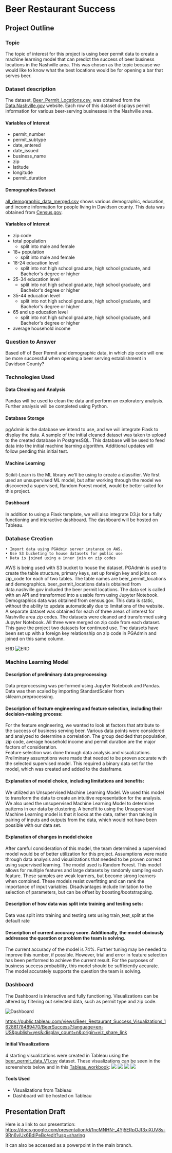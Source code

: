 # Beer Restaurant Success

## Project Outline

### Topic
The topic of interest for this project is using beer permit data to create a machine learning model that can predict the success of beer business locations in the Nashville area. This was chosen as the topic because we would like to know what the best locations would be for opening a bar that serves beer.

### Dataset description
The dataset, [Beer_Permit_Locations.csv](https://github.com/HannaKim4673/Beer_Restaurant_Success/blob/main/Beer_Permit_Locations.csv), was obtained from the [Data.Nashville.gov](https://data.nashville.gov/) website. Each row of this dataset displays permit information for various beer-serving businesses in the Nashville area.

#### Variables of Interest
- permit_number
- permit_subtype
- date_entered
- date_issued
- business_name
- zip
- latitude
- longitude
- permit_duration

#### Demographics Dataset
[all_demographic_data_merged.csv](https://github.com/HannaKim4673/Beer_Restaurant_Success/blob/main/Resources/all_demographic_data_merged.csv) shows various demographic, education, and income information for people living in Davidson county. This data was obtained from [Census.gov](https://www.census.gov/).

#### Variables of Interest
- zip code
- total population
    - split into male and female
- 18+ population
    - split into male and female
- 18-24 education level
    - split into not high school graduate, high school graduate, and Bachelor's degree or higher
- 25-34 education level
    - split into not high school graduate, high school graduate, and Bachelor's degree or higher
- 35-44 education level
    - split into not high school graduate, high school graduate, and Bachelor's degree or higher
- 65 and up education level
    - split into not high school graduate, high school graduate, and Bachelor's degree or higher
- average household income     

### Question to Answer
Based off of Beer Permit and demographic data, in which zip code will one be more successful when opening a beer serving establishment in Davidson County?

### Technologies Used

#### Data Cleaning and Analysis
Pandas will be used to clean the data and perform an exploratory analysis. Further analysis will be completed using Python.

#### Database Storage
pgAdmin is the database we intend to use, and we will integrate Flask to display the data.  A sample of the initial cleaned dataset was taken to upload to the created database in PostgresSQL.  This database will be used to feed data into the initial machine learning algorithm.  Additional updates will follow pending this initial test. 

#### Machine Learning
Scikit-Learn is the ML library we'll be using to create a classifier. We first used an unsupervised ML model, but after working through the model we discovered a supervised, Random Forest model, would be better suited for this project.

#### Dashboard
In addition to using a Flask template, we will also integrate D3.js for a fully functioning and interactive dashboard. The dashboard will be hosted on Tableau.  

### Database Creation
    • Import data using PGAdmin server instance on AWS.  
    • Use S3 bucketing to house datasets for public use
    • Data is joined using a inner join on zip codes

AWS is being used with S3 bucket to house the dataset.  PGAdmin is used to create the table structure, primary keys, set up foreign key and joins on zip_code for each of two tables.  The table names are beer_permit_locations and demographics.  beer_permit_locations data is obtained from data.nashville.gov included the beer permit locations.  The data set is called with an API and transformed into a usable form using Jupyter Notebook.  Demographics data was obtained from census.gov.  This data is static, without the ability to update automatically due to limitations of the website.  A separate dataset was obtained for each of three areas of interest for Nashville area zip codes.  The datasets were cleaned and transformed using Jupyter Notebook.  All three were merged on zip code from each dataset.  This gave the project two datasets for continued use.  The datasets have been set up with a foreign key relationship on zip code in PGAdmin and joined on this same column.

ERD
![ERD](https://user-images.githubusercontent.com/79231355/128651591-c4f0c780-0c70-4a2a-b7c9-aec99b44e341.png)

### Machine Learning Model

#### Description of preliminary data preprocessing: 
Data preprocessing was performed using Jupyter Notebook and Pandas.   Data was then scaled by importing StandardScaler from sklearn.preprocessing. 

#### Description of feature engineering and feature selection, including their decision-making process:
For the feature engineering, we wanted to look at factors that attribute to the success of business serving beer.  Various data points were considered and analyzed to determine a correlation.  The group decided that population, zip code, average household income and permit duration are the major factors of consideration.  
Feature selection was done through data analysis and visualizations.  Preliminary assumptions were made that needed to be proven accurate with the selected supervised model.  This required a binary data set for the model, which was created and added to the dataframe.  

#### Explanation of model choice, including limitations and benefits:
We utilized an Unsupervised Machine Learning Model. We used this model to transform the data to create an intuitive representation for the analysis. We also used the unsupervised Machine Learning Model to determine patterns in our data by clustering. A benefit to using the Unsupervised Machine Learning model is that it looks at the data, rather than taking in pairing of inputs and outputs from the data, which would not have been possible with our data set. 

#### Explanation of changes in model choice
After careful consideration of this model, the team determined a supervised model would be of better utilization for this project.  Assumptions were made through data analysis and visualizations that needed to be proven correct using supervised learning.  The model used is Random Forest.  This model allows for multiple features and large datasets by randomly sampling each feature.  These samples are weak learners, but become strong learners when combined.  These models resist overfitting and can rank the importance of input variables.  Disadvantages include limitation to the selection of parameters, but can be offset by boosting/bootstrapping. 

#### Description of how data was split into training and testing sets:
Data was split into training and testing sets using train_test_split at the default rate 

#### Description of current accuracy score. Additionally, the model obviously addresses the question or problem the team is solving.
The current accuracy of the model is 74%.  Further tuning may be needed to improve this number, if possible.  However, trial and error in feature selection has been performed to achieve the current result.  For the purposes of business success probability, this model should be sufficiently accurate.  The model accurately supports the question the team is solving. 

### Dashboard

The Dashboard is interactive and fully functioning. Visualizations can be altered by filtering out selected data, such as permit type and zip code.

![Dashboard](https://user-images.githubusercontent.com/79758494/129497690-13d7de8b-3df7-4a1e-9974-7c46823ec6ea.PNG)

https://public.tableau.com/views/Beer_Restaurant_Success_Visualizations_16288178489470/BeerSuccess?:language=en-US&publish=yes&:display_count=n&:origin=viz_share_link

#### Initial Visualizations
4 starting visualizations were created in Tableau using the [beer_permit_data_V1.csv](https://github.com/HannaKim4673/Beer_Restaurant_Success/blob/Visualizations/beer_permit_data_V1.csv) dataset. These visualizations can be seen in the screenshots below and in this [Tableau workbook](https://public.tableau.com/views/Beer_Restaurant_Success_Visualizations/PermitSubtypeBreakdown?:language=en-US&publish=yes&:display_count=n&:origin=viz_share_link):
![](https://github.com/HannaKim4673/Beer_Restaurant_Success/blob/Visualizations/Viz%20Screenshots/image%201.png)
![](https://github.com/HannaKim4673/Beer_Restaurant_Success/blob/Visualizations/Viz%20Screenshots/image%202.png)
![](https://github.com/HannaKim4673/Beer_Restaurant_Success/blob/Visualizations/Viz%20Screenshots/image%203.png)
![](https://github.com/HannaKim4673/Beer_Restaurant_Success/blob/Visualizations/Viz%20Screenshots/image%204.png)

#### Tools Used
* Visualizations from Tableau
* Dashboard will be hosted on Tableau

## Presentation Draft
Here is a link to our presentation: https://docs.google.com/presentation/d/1ncMNHN-_4Yj5ERpOJf3xiXUV8s-9Rn6viUx6BdiPeBo/edit?usp=sharing

It can also be accessed as a powerpoint in the main branch.
